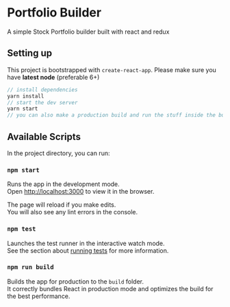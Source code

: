 # Portfolio Builder

A simple Stock Portfolio builder built with react and redux

## Setting up

This project is bootstrapped with `create-react-app`. Please make sure you have **latest node** (preferable 6+)

```javascript
// install dependencies
yarn install
// start the dev server
yarn start
// you can also make a production build and run the stuff inside the build folder
```

## Available Scripts

In the project directory, you can run:

### `npm start`

Runs the app in the development mode.<br>
Open [http://localhost:3000](http://localhost:3000) to view it in the browser.

The page will reload if you make edits.<br>
You will also see any lint errors in the console.

### `npm test`

Launches the test runner in the interactive watch mode.<br>
See the section about [running tests](#running-tests) for more information.

### `npm run build`

Builds the app for production to the `build` folder.<br>
It correctly bundles React in production mode and optimizes the build for the best performance.